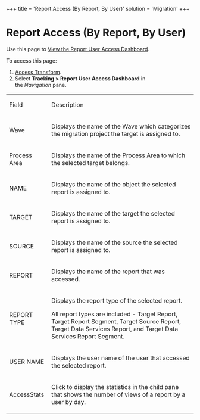+++
title = 'Report Access (By Report, By User)'
solution = 'Migration'
+++

# Report Access (By Report, By User)

<div class="use">

Use this page to [View the Report User Access
Dashboard](../Use_Cases/View_the_Report_User_Access_Dashboard.htm).

</div>

To access this page:

1.  [Access Transform](../Config/Access_Transform.htm).
2.  Select **Tracking \> Report User Access Dashboard** in
    the *Navigation* pane.

<table>
<tbody>
<tr class="odd">
<td><p>Field</p></td>
<td><p>Description</p></td>
</tr>
<tr class="even">
<td><p>Wave</p></td>
<td><p>Displays the name of the Wave which categorizes the migration project the target is assigned to.</p></td>
</tr>
<tr class="odd">
<td><p>Process Area</p></td>
<td><p>Displays the name of the Process Area to which the selected target belongs.</p></td>
</tr>
<tr class="even">
<td><p>NAME</p></td>
<td><p>Displays the name of the object the selected report is assigned to.</p></td>
</tr>
<tr class="odd">
<td><p>TARGET</p></td>
<td><p>Displays the name of the target the selected report is assigned to.</p></td>
</tr>
<tr class="even">
<td><p>SOURCE</p></td>
<td><p>Displays the name of the source the selected report is assigned to.</p></td>
</tr>
<tr class="odd">
<td><p>REPORT</p></td>
<td><p>Displays the name of the report that was accessed.</p></td>
</tr>
<tr class="even">
<td><p>REPORT TYPE</p></td>
<td><p>Displays the report type of the selected report.</p>
<p>All report types are included - Target Report, Target Report Segment, Target Source Report, Target Data Services Report, and Target Data Services Report Segment.</p></td>
</tr>
<tr class="odd">
<td><p>USER NAME</p></td>
<td><p>Displays the user name of the user that accessed the selected report.</p></td>
</tr>
<tr class="even">
<td><p>AccessStats</p></td>
<td><p>Click to display the statistics in the child pane that shows the number of views of a report by a user by day.</p></td>
</tr>
</tbody>
</table>
